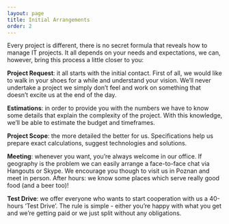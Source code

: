 ```yaml
---
layout: page
title: Initial Arrangements
order: 2
---
```


Every project is different, there is no secret formula that reveals how to manage IT projects. It all depends on your needs and expectations, we can, however, bring this process a little closer to you:

**Project Request**: it all starts with the initial contact. First of all, we would like to walk in your shoes for a while and understand your vision. We’ll never undertake a project we simply don’t feel and work on something that doesn’t excite us at the end of the day.

**Estimations**: in order to provide you with the numbers we have to know some details that explain the complexity of the project. With this knowledge, we’ll be able to estimate the budget and timeframes.

**Project Scope**: the more detailed the better for us. Specifications help us prepare exact calculations, suggest technologies and solutions.

**Meeting**: whenever you want, you’re always welcome in our office. If geography is the problem we can easily arrange a face-to-face chat via Hangouts or Skype. We encourage you though to visit us in Poznan and meet in person. After hours: we know some places which serve really good food (and a beer too)!

**Test Drive**: we offer everyone who wants to start cooperation with us a 40-hours ‘Test Drive’. The rule is simple - either you’re happy with what you get and we’re getting paid or we just split without any obligations.
